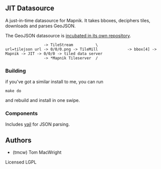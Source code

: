## JIT Datasource

A just-in-time datasource for Mapnik. It takes bboxes,
deciphers tiles, downloads and parses GeoJSON.

The GeoJSON datasource is [incubated in its own repository](https://github.com/tmcw/geojson_datasource).

                     -> TileStream          \
    url=tilejson url -> 0/0/0.png -> TileMill             -> bbox[4] -> Mapnik -> JIT -> 0/0/0 -> tiled data server
                     -> *Mapnik Tileserver  /

### Building

if you've got a similar install to me, you can run

    make do

and rebuild and install in one swipe.

### Components

Includes [yajl](http://lloyd.github.com/yajl/) for
JSON parsing.

## Authors

* (tmcw) Tom MacWright

Licensed LGPL
